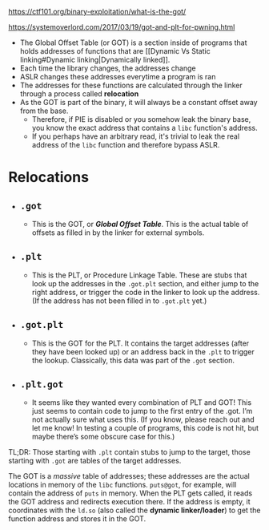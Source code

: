 https://ctf101.org/binary-exploitation/what-is-the-got/

https://systemoverlord.com/2017/03/19/got-and-plt-for-pwning.html

* The Global Offset Table (or GOT) is a section inside of programs that holds addresses of functions that are [[Dynamic Vs Static linking#Dynamic linking|Dynamically linked]]. 
* Each time the library changes, the addresses change
* ASLR changes these addresses everytime a program is ran 
* The addresses for these functions are calculated through the linker through a process called **relocation**
* As the GOT is part of the binary, it will always be a constant offset away from the base.
	* Therefore, if PIE is disabled or you somehow leak the binary base, you know the exact address that contains a `libc` function's address. 
	* If you perhaps have an arbitrary read, it's trivial to leak the real address of the `libc` function and therefore bypass ASLR.

# Relocations
* ## `.got`
	* This is the GOT, or ***Global Offset Table***. This is the actual table of offsets as filled in by the linker for external symbols.
* ## `.plt`
	* This is the PLT, or Procedure Linkage Table. These are stubs that look up the addresses in the `.got.plt` section, and either jump to the right address, or trigger the code in the linker to look up the address. (If the address has not been filled in to `.got.plt` yet.)
* ## `.got.plt`
	* This is the GOT for the PLT. It contains the target addresses (after they have been looked up) or an address back in the `.plt` to trigger the lookup. Classically, this data was part of the `.got` section.
* ## `.plt.got`
	* It seems like they wanted every combination of PLT and GOT! This just seems to contain code to jump to the first entry of the .got. I’m not actually sure what uses this. (If you know, please reach out and let me know! In testing a couple of programs, this code is not hit, but maybe there’s some obscure case for this.)

TL;DR: Those starting with `.plt` contain stubs to jump to the target, those starting with `.got` are tables of the target addresses.

The GOT is a _massive_ table of addresses; these addresses are the actual locations in memory of the `libc` functions. `puts@got`, for example, will contain the address of `puts` in memory. When the PLT gets called, it reads the GOT address and redirects execution there. If the address is empty, it coordinates with the `ld.so` (also called the **dynamic linker/loader**) to get the function address and stores it in the GOT.



